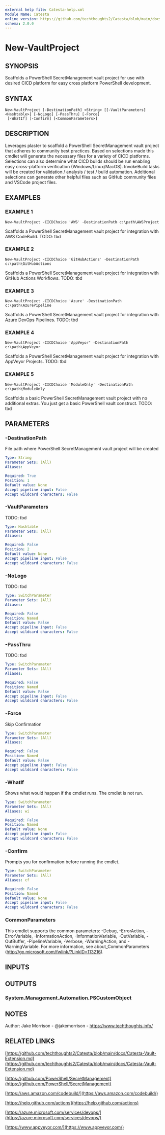```yaml
---
external help file: Catesta-help.xml
Module Name: Catesta
online version: https://github.com/techthoughts2/Catesta/blob/main/docs/Catesta-Vault-Extension.md
schema: 2.0.0
---
```


# New-VaultProject

## SYNOPSIS
Scaffolds a PowerShell SecretManagement vault project for use with desired CICD platform for easy cross platform PowerShell development.

## SYNTAX

```
New-VaultProject [-DestinationPath] <String> [[-VaultParameters] <Hashtable>] [-NoLogo] [-PassThru] [-Force]
 [-WhatIf] [-Confirm] [<CommonParameters>]
```

## DESCRIPTION
Leverages plaster to scaffold a PowerShell SecretManagement vault project that adheres to community best practices.
Based on selections made this cmdlet will generate the necessary files for a variety of CICD platforms.
Selections can also determine what CICD builds should be run enabling easy cross-platform verification (Windows/Linux/MacOS).
InvokeBuild tasks will be created for validation / analysis / test / build automation.
Additional selections can generate other helpful files such as GitHub community files and VSCode project files.

## EXAMPLES

### EXAMPLE 1
```
New-VaultProject -CICDChoice 'AWS' -DestinationPath c:\path\AWSProject
```

Scaffolds a PowerShell SecretManagement vault project for integration with AWS CodeBuild.
TODO: tbd

### EXAMPLE 2
```
New-VaultProject -CICDChoice 'GitHubActions' -DestinationPath c:\path\GitHubActions
```

Scaffolds a PowerShell SecretManagement vault project for integration with GitHub Actions Workflows.
TODO: tbd

### EXAMPLE 3
```
New-VaultProject -CICDChoice 'Azure' -DestinationPath c:\path\AzurePipeline
```

Scaffolds a PowerShell SecretManagement vault project for integration with Azure DevOps Pipelines.
TODO: tbd

### EXAMPLE 4
```
New-VaultProject -CICDChoice 'AppVeyor' -DestinationPath c:\path\AppVeyor
```

Scaffolds a PowerShell SecretManagement vault project for integration with AppVeyor Projects.
TODO: tbd

### EXAMPLE 5
```
New-VaultProject -CICDChoice 'ModuleOnly' -DestinationPath c:\path\ModuleOnly
```

Scaffolds a basic PowerShell SecretManagement vault project with no additional extras.
You just get a basic PowerShell vault construct.
TODO: tbd

## PARAMETERS

### -DestinationPath
File path where PowerShell SecretManagement vault project will be created

```yaml
Type: String
Parameter Sets: (All)
Aliases:

Required: True
Position: 1
Default value: None
Accept pipeline input: False
Accept wildcard characters: False
```

### -VaultParameters
TODO: tbd

```yaml
Type: Hashtable
Parameter Sets: (All)
Aliases:

Required: False
Position: 2
Default value: None
Accept pipeline input: False
Accept wildcard characters: False
```

### -NoLogo
TODO: tbd

```yaml
Type: SwitchParameter
Parameter Sets: (All)
Aliases:

Required: False
Position: Named
Default value: False
Accept pipeline input: False
Accept wildcard characters: False
```

### -PassThru
TODO: tbd

```yaml
Type: SwitchParameter
Parameter Sets: (All)
Aliases:

Required: False
Position: Named
Default value: False
Accept pipeline input: False
Accept wildcard characters: False
```

### -Force
Skip Confirmation

```yaml
Type: SwitchParameter
Parameter Sets: (All)
Aliases:

Required: False
Position: Named
Default value: False
Accept pipeline input: False
Accept wildcard characters: False
```

### -WhatIf
Shows what would happen if the cmdlet runs.
The cmdlet is not run.

```yaml
Type: SwitchParameter
Parameter Sets: (All)
Aliases: wi

Required: False
Position: Named
Default value: None
Accept pipeline input: False
Accept wildcard characters: False
```

### -Confirm
Prompts you for confirmation before running the cmdlet.

```yaml
Type: SwitchParameter
Parameter Sets: (All)
Aliases: cf

Required: False
Position: Named
Default value: None
Accept pipeline input: False
Accept wildcard characters: False
```

### CommonParameters
This cmdlet supports the common parameters: -Debug, -ErrorAction, -ErrorVariable, -InformationAction, -InformationVariable, -OutVariable, -OutBuffer, -PipelineVariable, -Verbose, -WarningAction, and -WarningVariable.
For more information, see about_CommonParameters (http://go.microsoft.com/fwlink/?LinkID=113216).

## INPUTS

## OUTPUTS

### System.Management.Automation.PSCustomObject
## NOTES
Author: Jake Morrison - @jakemorrison - https://www.techthoughts.info/

## RELATED LINKS

[https://github.com/techthoughts2/Catesta/blob/main/docs/Catesta-Vault-Extension.md](https://github.com/techthoughts2/Catesta/blob/main/docs/Catesta-Vault-Extension.md)

[https://github.com/PowerShell/SecretManagement](https://github.com/PowerShell/SecretManagement)

[https://aws.amazon.com/codebuild/](https://aws.amazon.com/codebuild/)

[https://help.github.com/actions](https://help.github.com/actions)

[https://azure.microsoft.com/services/devops/](https://azure.microsoft.com/services/devops/)

[https://www.appveyor.com/](https://www.appveyor.com/)

